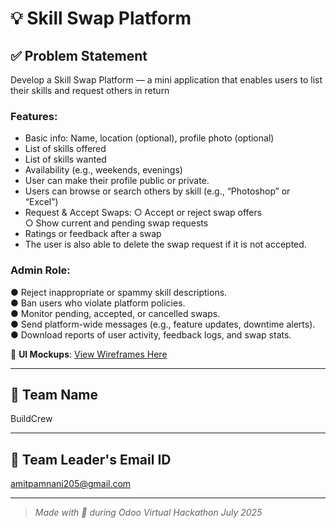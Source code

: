 # 💡 Skill Swap Platform

## ✅ Problem Statement

Develop a Skill Swap Platform — a mini application that enables users to list their skills and request others in return

### Features:
- Basic info: Name, location (optional), profile photo (optional)
- List of skills offered
- List of skills wanted
- Availability (e.g., weekends, evenings)
- User can make their profile public or private.
- Users can browse or search others by skill (e.g., “Photoshop” or “Excel”)
- Request & Accept Swaps:
    ○ Accept or reject swap offers <br>
    ○ Show current and pending swap requests
- Ratings or feedback after a swap
- The user is also able to delete the swap request if it is not accepted.

### Admin Role:
● Reject inappropriate or spammy skill descriptions. <br>
● Ban users who violate platform policies. <br>
● Monitor pending, accepted, or cancelled swaps. <br>
● Send platform-wide messages (e.g., feature updates, downtime alerts). <br>
● Download reports of user activity, feedback logs, and swap stats. <br>

📐 **UI Mockups**: [View Wireframes Here](https://link.excalidraw.com/l/65VNwvy7c4X/8bM86GXnnUN)

---

## 👥 Team Name
BuildCrew

---

## 📧 Team Leader's Email ID
amitpamnani205@gmail.com

---

> *Made with 💙 during Odoo Virtual Hackathon July 2025* 